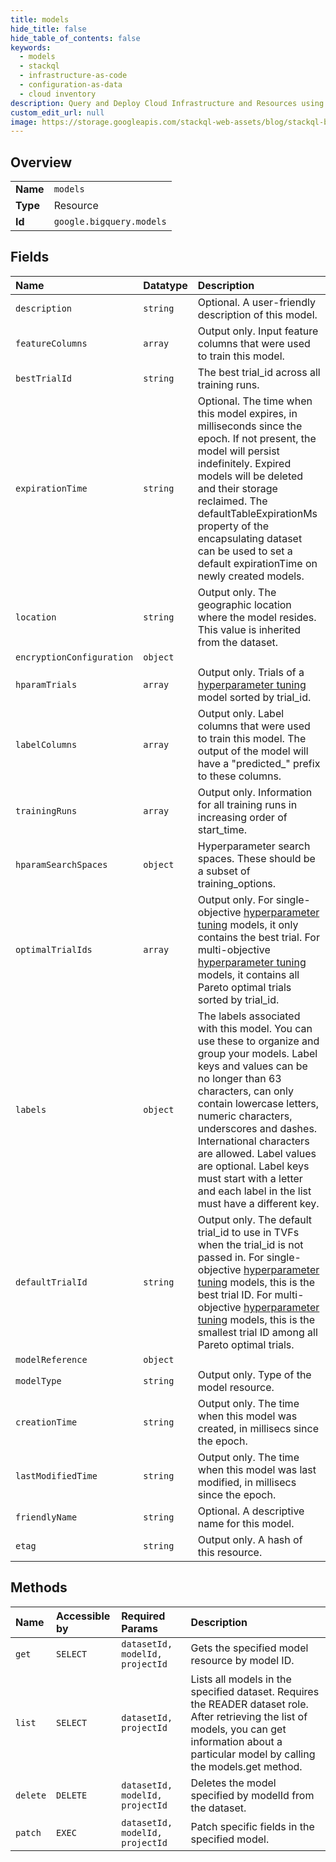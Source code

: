 ```yaml
---
title: models
hide_title: false
hide_table_of_contents: false
keywords:
  - models
  - stackql
  - infrastructure-as-code
  - configuration-as-data
  - cloud inventory
description: Query and Deploy Cloud Infrastructure and Resources using SQL
custom_edit_url: null
image: https://storage.googleapis.com/stackql-web-assets/blog/stackql-blog-post-featured-image.png
---
```

  
    

## Overview
<table><tbody>
<tr><td><b>Name</b></td><td><code>models</code></td></tr>
<tr><td><b>Type</b></td><td>Resource</td></tr>
<tr><td><b>Id</b></td><td><code>google.bigquery.models</code></td></tr>
</tbody></table>

## Fields
| Name | Datatype | Description |
|:-----|:---------|:------------|
| `description` | `string` | Optional. A user-friendly description of this model. |
| `featureColumns` | `array` | Output only. Input feature columns that were used to train this model. |
| `bestTrialId` | `string` | The best trial_id across all training runs. |
| `expirationTime` | `string` | Optional. The time when this model expires, in milliseconds since the epoch. If not present, the model will persist indefinitely. Expired models will be deleted and their storage reclaimed. The defaultTableExpirationMs property of the encapsulating dataset can be used to set a default expirationTime on newly created models. |
| `location` | `string` | Output only. The geographic location where the model resides. This value is inherited from the dataset. |
| `encryptionConfiguration` | `object` |  |
| `hparamTrials` | `array` | Output only. Trials of a [hyperparameter tuning](/bigquery-ml/docs/reference/standard-sql/bigqueryml-syntax-hp-tuning-overview) model sorted by trial_id. |
| `labelColumns` | `array` | Output only. Label columns that were used to train this model. The output of the model will have a "predicted_" prefix to these columns. |
| `trainingRuns` | `array` | Output only. Information for all training runs in increasing order of start_time. |
| `hparamSearchSpaces` | `object` | Hyperparameter search spaces. These should be a subset of training_options. |
| `optimalTrialIds` | `array` | Output only. For single-objective [hyperparameter tuning](/bigquery-ml/docs/reference/standard-sql/bigqueryml-syntax-hp-tuning-overview) models, it only contains the best trial. For multi-objective [hyperparameter tuning](/bigquery-ml/docs/reference/standard-sql/bigqueryml-syntax-hp-tuning-overview) models, it contains all Pareto optimal trials sorted by trial_id. |
| `labels` | `object` | The labels associated with this model. You can use these to organize and group your models. Label keys and values can be no longer than 63 characters, can only contain lowercase letters, numeric characters, underscores and dashes. International characters are allowed. Label values are optional. Label keys must start with a letter and each label in the list must have a different key. |
| `defaultTrialId` | `string` | Output only. The default trial_id to use in TVFs when the trial_id is not passed in. For single-objective [hyperparameter tuning](/bigquery-ml/docs/reference/standard-sql/bigqueryml-syntax-hp-tuning-overview) models, this is the best trial ID. For multi-objective [hyperparameter tuning](/bigquery-ml/docs/reference/standard-sql/bigqueryml-syntax-hp-tuning-overview) models, this is the smallest trial ID among all Pareto optimal trials. |
| `modelReference` | `object` |  |
| `modelType` | `string` | Output only. Type of the model resource. |
| `creationTime` | `string` | Output only. The time when this model was created, in millisecs since the epoch. |
| `lastModifiedTime` | `string` | Output only. The time when this model was last modified, in millisecs since the epoch. |
| `friendlyName` | `string` | Optional. A descriptive name for this model. |
| `etag` | `string` | Output only. A hash of this resource. |
## Methods
| Name | Accessible by | Required Params | Description |
|:-----|:--------------|:----------------|:------------|
| `get` | `SELECT` | `datasetId, modelId, projectId` | Gets the specified model resource by model ID. |
| `list` | `SELECT` | `datasetId, projectId` | Lists all models in the specified dataset. Requires the READER dataset role. After retrieving the list of models, you can get information about a particular model by calling the models.get method. |
| `delete` | `DELETE` | `datasetId, modelId, projectId` | Deletes the model specified by modelId from the dataset. |
| `patch` | `EXEC` | `datasetId, modelId, projectId` | Patch specific fields in the specified model. |
